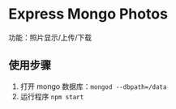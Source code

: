 # Express Mongo Photos

功能：照片显示/上传/下载

## 使用步骤

1. 打开 mongo 数据库：`mongod --dbpath=/data`
2. 运行程序 `npm start`

